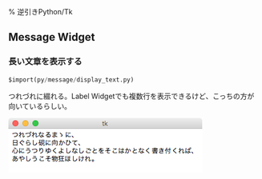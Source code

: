 % 逆引きPython/Tk
<!-- -*- coding:utf-8 -*- -->

Message Widget
--------------

### 長い文章を表示する

```python
$import(py/message/display_text.py)
```

つれづれに綴れる。Label Widgetでも複数行を表示できるけど、こっちの方が向いているらしい。

![](py/message/display_text.png)

